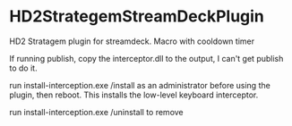# HD2StrategemStreamDeckPlugin
HD2 Stratagem plugin for streamdeck. Macro with cooldown timer

If running publish, copy the interceptor.dll to the output, I can't get publish to do it.

run install-interception.exe /install as an administrator before using the plugin, then reboot. This installs the low-level keyboard interceptor.


run install-interception.exe /uninstall to remove